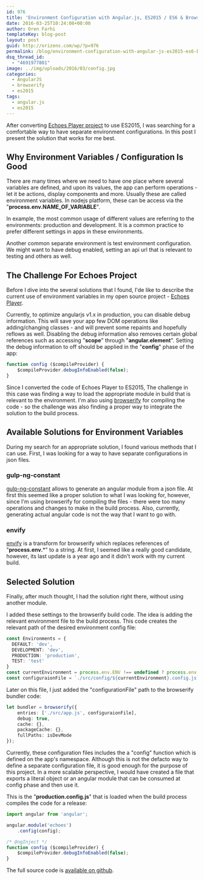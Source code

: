```yaml
---
id: 976
title: 'Environment Configuration with Angular.js, ES2015 / ES6 & Browserify'
date: 2016-03-25T10:24:08+00:00
author: Oren Farhi 
templateKey: blog-post
layout: post
guid: http://orizens.com/wp/?p=976
permalink: /blog/environment-configuration-with-angular-js-es2015-es6-browserify/
dsq_thread_id:
  - "4691977801"
image: ../img/uploads/2016/03/config.jpg
categories:
  - AngularJS
  - browserify
  - es2015
tags:
  - angular.js
  - es2015
---
```

After converting <a href="http://github.com/orizens/echoes" target="_blank">Echoes Player project</a> to use ES2015, I was searching for a comfortable way to have separate environment configurations. In this post I present the solution that works for me best.

## <!--more-->Why Environment Variables / Configuration Is Good

There are many times where we need to have one place where several variables are defined, and upon its values, the app can perform operations - let it be actions, display components and more. Usually these are called environment variables. In nodejs platform, these can be access via the "**process.env.NAME\_OF\_VARIABLE**".

In example, the most common usage of different values are referring to the environments: production and development. It is a common practice to prefer different settings in apps in these environments.

Another common separate environment is test environment configuration. We might want to have debug enabled, setting an api url that is relevant to testing and others as well.

## The Challenge For Echoes Project

Before I dive into the several solutions that I found, I'de like to describe the current use of environment variables in my open source project - <a href="http://echotu.be" target="_blank">Echoes Player</a>.

Currently, to optimize angularjs v1.x in production, you can disable debug information. This will save your app few DOM operations like adding/changing classes - and will prevent some repaints and hopefully reflows as well. Disabling the debug information also removes certain global references such as accessing "**scope**" through "**angular.element**". Setting the debug information to off should be applied in the "**config**" phase of the app:

```typescript
function config ($compileProvider) {
	$compileProvider.debugInfoEnabled(false);
}
```

Since I converted the code of Echoes Player to ES2015, The challenge in this case was finding a way to load the appropriate module in build that is relevant to the environment. I'm also using <a href="http://browserify.org/" target="_blank">browserify</a> for compiling the code - so the challenge was also finding a proper way to integrate the solution to the build process.

## Available Solutions for Environment Variables

During my search for an appropriate solution, I found various methods that I can use. First, I was looking for a way to have separate configurations in json files.

### gulp-ng-constant

<a href="https://github.com/guzart/gulp-ng-constant" target="_blank">gulp-ng-constant</a> allows to generate an angular module from a json file. At first this seemed like a proper solution to what I was looking for, however, since I'm using browserify for compiling the files - there were too many operations and changes to make in the build process. Also, currently, generating actual angular code is not the way that I want to go with.

### envify

<a href="https://github.com/hughsk/envify" target="_blank">envify</a> is a transform for browserify which replaces references of "**process.env.***" to a string. At first, I seemed like a really good candidate, however, its last update is a year ago and it didn't work with my current build.

## Selected Solution

Finally, after much thought, I had the solution right there, without using another module.

I added these settings to the browserify build code. The idea is adding the relevant environment file to the build process. This code creates the relevant path of the desired environment config file:

```typescript
const Environments = {
  DEFAULT: 'dev',
  DEVELOPMENT: 'dev',
  PRODUCTION: 'production',
  TEST: 'test'
}
const currentEnvironment = process.env.ENV !== undefined ? process.env.ENV : Environments.DEFAULT;
const configuraionFile = `./src/config/${currentEnvironment}.config.js`;
```

Later on this file, I just added the "configurationFile" path to the browserify bundler code:

```typescript
let bundler = browserify({
    entries: ['./src/app.js', configuraionFile],
    debug: true,
    cache: {},
    packageCache: {},
    fullPaths: isDevMode
});
```

Currently, these configuration files includes the a "config" function which is defined on the app's namespace. Although this is not the defacto way to define a separate configuration file, it is good enough for the purpose of this project. In a more scalable perspective, I would have created a file that exports a literal object or an angular module that can be consumed at config phase and then use it.

This is the "**production.config.js**" that is loaded when the build process compiles the code for a release:

```typescript
import angular from 'angular';

angular.module('echoes')
    .config(config);

/* @ngInject */
function config ($compileProvider) {
	$compileProvider.debugInfoEnabled(false);
}
```

The full source code is <a href="http://github.com/orizens/echoes" target="_blank">available on github</a>.